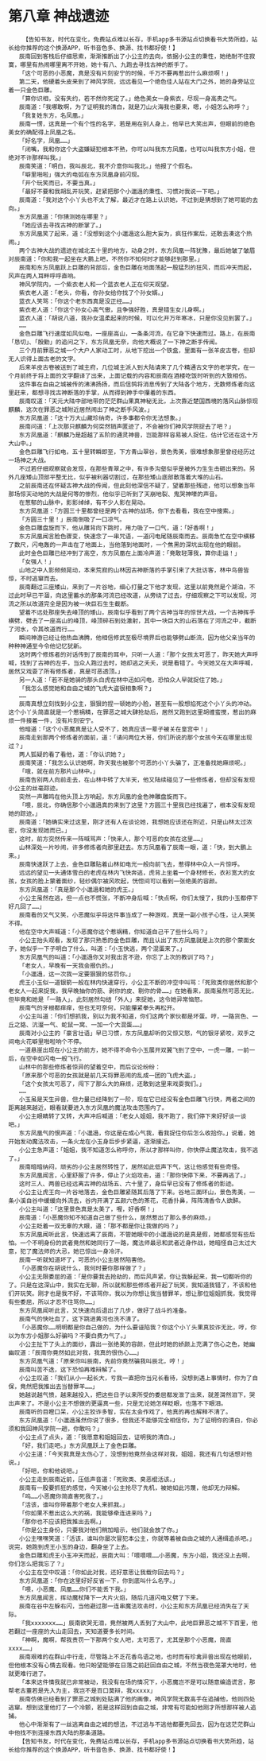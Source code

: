 # 第八章 神战遗迹
        【告知书友，时代在变化，免费站点难以长存，手机app多书源站点切换看书大势所趋，站长给你推荐的这个换源APP，听书音色多、换源、找书都好使！】
       辰南回到客栈后仔细思索，渐渐推断出了小公主的去向，依据小公主的秉性，她绝耐不住寂寞，哪里有热闹哪里离不开她，她十有八、九跑去寻找古神的断手了。
       「这个可恶的小恶魔，真是没有片刻安宁的时候，千万不要再惹出什么麻烦啊！」
       第二天，他硬着头皮来到了神风学院，远远看见一个绝色佳人站在大门之外，她的身旁站立着一只金色巨雕。
       「算你识相，没有失约，若不然你死定了。」绝色美女一身紫衣，尽现一身高贵之气。
       辰南道：「我哪敢啊，为了证明我的清白，就是刀山火海我也要来，嗯，小姐怎么称呼？」
       「我复姓东方，名凤凰。」
       辰南一愣，这真是一个有个性的名字，若是用在别人身上，他早已大笑出声，但眼前的绝色美女的确配得上凤凰之名。
       「好名字，凤凰……」
       「闭嘴，我和你这个大盗嫌疑犯根本不熟，你可以叫我东方凤凰，也可以叫我东方小姐，但绝对不许那样叫我。」
       辰南笑道：「明白，我叫辰北，我不介意你叫我北。」他报了个假名。
       「噼里啪啦」强大的电弧在东方凤凰身前闪现。
       「开个玩笑而已，不要当真。」
       「最好不要和我胡乱开玩笑，赶紧把那个小邋遢的秉性、习惯对我说一下吧。」
       辰南道：「我对这个小丫头也不太了解，最近才在路上认识她，不过到是猜想到了她可能的去向。」
       东方凤凰道：「你猜测她在哪里？」
       「她应该去寻找古神的断掌了。」
       东方凤凰笑了起来，道：「没想到这个小邋遢这么胆大妄为，疯狂作案后，还敢去凑这个热闹。」
       两个古神大战的遗迹在城北五十里的地方，动身之时，东方凤凰一阵犹豫，最后她皱了皱眉对辰南道：「你和我一起坐在大鹏上吧，不然你不知何时才能够赶到那里。」
       辰南和东方凤凰跃上巨雕的背部后，金色巨雕在地面荡起一股猛烈的狂风，而后冲天而起，风声在两人耳畔呼呼直响。
       神风学院内，一个紫衣老人和一个蓝衣老人正在仰天观望。
       紫衣老人道：「老头，你看，你孙女给你找了个孙女婿。」
       蓝衣人笑骂：「你这个老东西真是没正经……」
       紫衣老人道：「你这个孙女心高气傲，且争强好胜，真是错生女儿身啊。」
       蓝衣人道：「胡说八道，我孙女温柔起来的时候，可以化开万年寒冰，只是你没见到罢了。」
       ……
       金色巨雕飞行速度如风似电，一座座高山，一条条河流，在它身下快速而过。路上，在辰南「恳切」、「殷勤」的追问之下，东方凤凰无奈，向他大概说了一下神之断手传闻。
       三个月前罪恶之城一个大户人家动工时，从地下挖出一个铁盒，里面有一张羊皮古卷，但却无人识得上面古老的文字。
       后来羊皮古卷被送到了城主府，几位城主派人到大陆请来了几个精通古文字的老学究，在一个月前终于将上面的文字翻译了出来，上面记载的内容和辰南在酒楼吃饭时听到的大致相仿。
       这件事在自由之城被传的沸沸扬扬，而后信鸽将消息传到了大陆各个地方，无数修炼者向这里赶来，都想寻找古神断落的手掌，从而得到神手中攥着的东西。
       辰南叹道：「天元大陆中部地带的茫茫群山果真神秘无比，上次靠近楚国西境的落风山脉惊现麒麟，这次在罪恶之城附近居然闹出了神之断手风波。」
       东方凤凰道：「这十万大山藏珍纳奇，许多事都令你无法想象。」
       辰南问道：「上次那只麒麟为何突然销声匿迹了，不会被你们神风学院捉去了吧？」
       东方凤凰道：「麒麟乃是超越了五阶的通灵神兽，岂能那样容易被人捉住，估计它还在这十万大山中。」
       金色巨雕飞行如电，五十里转瞬即至，下方青山翠谷，景色秀美，很难想象那里曾经经历过一场神之大战。
       不过若仔细观察就会发现，在那些青翠之中，有许多沟壑似乎是被外力生生击砸出来的。另外几座矮山顶部平整无比，似乎被利器切割过，在那些矮山底部散落着大堆的山石。
       之前辰南还在怀疑古神大战的传闻，但此刻他深信不疑了，望着那些残迹，他可以想象当年那场惊天动地的大战是何等的惨烈，他似乎已听到了天崩地裂、鬼哭神嚎的声音。
       在葱郁的山脉中，影影绰绰，有不少人影在晃动。
       东方凤凰道：「方圆三十里都曾经是两个古神的战场，你下去看看，我在空中搜索。」
       「方圆三十里！」辰南倒吸了一口凉气。
       金色巨雕盘旋而下，他从雕背向下跳时，用力吸了一口气，道：「好香啊！」
       东方凤凰闻言脸色骤变，快速念了一串咒语，一道闪电尾随辰南而去。辰南急忙在空中横移了数尺，闪电轰的一声击在了地面上，当他落到地面时，一个焦黑的深坑出现在他的眼前。
       此时金色巨雕已经冲到了高空，东方凤凰在上面冷声道：「竟敢轻薄我，算你走运！」
       「女强人！」
       山地之中人影频频晃动，本来荒寂的山林因古神断落的手掌引来了大批访客，林中鸟兽皆惊，不时逃窜而去。
       辰南翻过三座矮山，来到了一片谷地，细心打量之下他才发现，这里以前竟然是个湖泊，不过此时早已干涸，向这里蓄水的那条河流已经改道，从旁绕了过去，仔细观察之下可以发现，河流之所以改道完全是因为被一块巨石生生截断。
       望着不远处那座失去峰顶的矮山，辰南似乎看到了两个古神当年的惊世大战，一个古神挥手横劈，劈去了一座高山的峰顶，峰顶碎石到处激射，其中一块巨大的山石落在了河流之中，截断了河水，令其改道而行……
       瞬间神游已经让他热血沸腾，他相信修武至极尽境界后也能够劈山断流，因为他父亲当年的种种神通至今令他记忆犹新。
       这时两个修炼者的对话传到了辰南的耳中，只听一人道：「那个女孩太可恶了，昨天她大声呼喊，找到了古神的左手，当众人跑过去时，她却逃之夭夭，说是看错了。今天她又在大声呼喊，居然又戏耍了所有修炼者，真是可恶透顶。」
       另一人道：「若不是她骑的那头白虎在林中迅如闪电，恐怕众人早就捉住了她。」
       「我怎么感觉她和自由之城的飞虎大盗很相象啊？」
       ……
       辰南真想立刻找到小公主，狠狠的捏一顿她的小脸，甚至有一股想掐死这个小丫头的冲动。这个小丫头简直就是一个惹祸精，在罪恶之城大肆抢劫后，居然又跑到这里胡缠蛮搅，惹出的麻烦一件接着一件，没有片刻安宁。
       他暗道：「这个小恶魔真是让人受不了，她真应该一辈子被关在皇宫中！」
       辰南走到那两个修炼者的面前，道：「请问两位大哥，你们所说的那个女孩今天在哪里出现过？」
       两人狐疑的看了看他，道：「你认识她？」
       辰南笑道：「我怎么认识她啊，昨天我也被那个可恶的小丫头骗了，正准备找她麻烦呢。」
       「哦，就在前方那片山林中。」
       辰南告别两人向前走去，在山林中转了大半天，他又陆续碰见了一些修炼者，但却没有发现小公主的丝毫踪迹。
       突然一声雕鸣在他头顶上方响起，东方凤凰的金色神雕盘旋而下。
       「喂，辰北，你确信那个小邋遢真的来到了这里？方圆三十里我已经找遍了，根本没有发现她的踪迹。」
       辰南道：「她确实来过这里，刚才还有人在谈论她，我想她应该还在附近，只是山林太过浓密，你没发现她而已。」
       这时，前方突然传来一阵喊骂声：「快来人，那个可恶的女孩在这里……」
       山林深处一片吵闹，许多修炼者向那里赶去。东方凤凰看了辰南一眼，道：「快，到大鹏上来。」
       辰南快速跃了上去，金色巨雕贴着山林如电光一般向前飞去，惹得林中众人一片惊呼。
       远远的望见一头通体雪白的老虎在林内飞快奔逃，虎背上坐着一个身材修长，衣衫宽大的女孩，女孩的脸上蒙着面纱，轻纱偶尔被风吹起，恍惚间可以看到一张绝美的容颜。
       东方凤凰道：「真是那个小邋遢和她的虎王。」
       小公主虽然在逃，但一点也不慌张，不断冲身后喊：「快点啊，你们太慢了，我的小玉都停下好几回了……」
       辰南看的又气又笑，小恶魔似乎将这件事当成了一种游戏，真是一副小孩子心性，让人哭笑不得。
       他在空中大声喊道：「小恶魔你这个惹祸精，你知道自己干了些什么吗？」
       小公主抬头观看，发现了那只熟悉的金色巨雕，而且认出了东方凤凰就是上次的那个蒙面女子，她似乎一下子明白了什么，叫道：「小玉快逃，两个混蛋来了。」
       东方凤凰气的叫道：「小邋遢你又对我出言不逊，你忘了上次的教训了吗？」
       「老女人，早晚有一天我会报仇的。」
       「小邋遢，这一次我一定要狠狠的惩罚你。」
       虎王小玉似一道银箭一般在林内快速穿行，小公主不断的冲空中叫骂：「死败类你居然和那个老女人一起来捉我，我早晚抽你的筋、剥你的皮、剔你的骨……」在她看来，辰南虽然可恶无比，但毕竟和她是「一路人」，此刻居然勾结「外人」来捉她，这令她异常恼怒。
       辰南气的牙根都痒痒，但也无可奈何，只能攥紧拳头再松开。
       小公主叫道：「你们想抓我，别以为我不知道，你们这两个家伙都是坏蛋。哼，一路货色、一丘之貉、沆瀣一气、蛇鼠一窝、一加一个大混蛋……」
       辰南对小公主的「豪言壮语」早已习惯，东方凤凰却听的又惊又怒，气的银牙紧咬，双手之间电火花噼里啪啦响个不停。
       一道悬崖出现在小公主的前方，她不得不命令小玉展开双翼飞到了空中，一虎一雕，一前一后，在空中如闪电一般飞行。
       山林中的那些修炼者惊异的望着空中，而后议论纷纷：
       「原来那个可恶的女孩就是前几天将罪恶闹的乱成一团的飞虎大盗。」
       「这个女孩太可恶了，闯下了那么大的麻烦，还敢到这里来戏耍我们。」
       ……
       小玉虽是天生异兽，但力量已经降到了一阶，现在它已经没有金色巨雕飞行快，两者之间的距离越来越近，眼看就要进入东方凤凰的魔法攻击范围内了。
       小公主眼睛转了又转，大声冲后喊道：「老女人姐姐，我不跑了，我们停下来好好谈一谈吧。」
       东方凤凰气的恨声道：「小邋遢，你这是在成心气我，看我捉住你后怎么收拾你。」说着，她开始发动魔法攻击，一条火龙在小玉身后步步紧逼，逐渐接近。
       小公主急声道：「姐姐，我不知道怎么称呼你，所以才那样叫你，你快停止魔法攻击，我不逃了。」
       辰南暗暗纳闷，顽劣的小公主居然转性了，居然如此低声下气，这让他感觉有些奇怪。
       东方凤凰闻言，心里舒服了许多，停止了火焰攻击，道：「那你快停下来，不要再逃了。」
       这时三人、两兽已经远离古神的战场五、六十里了，身后早已没有了修炼者的影迹。
       小公主让虎王向一片谷地落去，金色巨雕紧随其后落了下来。谷地三面环山，景色秀美，一条小溪自谷中缓缓向外流去，谷内开满了五颜六色的茶花，花香扑鼻，阵阵清香令人欲醉。
       小公主叫道：「这里景色真是太美了，喔，好香啊！」
       辰南道：「小恶魔你知不知道自己做了些什么，居然惹出了那么多的麻烦。」
       小公主眨着一双无辜的大眼，道：「那不都是你让我做的吗？」
       东方凤凰闻听此言，快速远离了辰南，不管她眼中的小邋遢说的是真是假，她都感觉有些后怕。一个不明身份的武者竟然和她同行了一路，魔法师最忌和武者近身作战，她暗怪自己太过大意，犯了魔法师的大忌，她已惊出一身冷汗。
       辰南一听就知道坏了，可恶的小公主居然陷害他。
       「小恶魔你在胡说什么，我何时要你那样做了？」
       小公主无限委屈的道：「是你要我去抢劫的，而后风声紧，你让我躲起来，我一切都听你的了。只是在这深山中，我实在无聊，所以就和那些修炼者开起了玩笑，我知道我错了，不该和他们开玩笑。刚才也是我不好，不该骂你，我以为你想让我当替罪羊，想让那位姐姐抓我，我觉得有些委屈，所以才忍不住骂你……」
       东方凤凰闻听此言，又快速向后退出了几步，做好了战斗的准备。
       辰南气的快吐血了，这下跳进黄河也洗不清了。
       「小恶魔你……明明都是你自己做的，为什么要诬陷我？你这个小丫头果真狡诈无比，哼，你以为东方小姐那么好骗吗？不要白费力气了。」
       小公主扯下了头上的面纱，露出一张绝美的容颜，但此时她的娇颜上充满了伤心之色，她幽幽叹道：「辰南你竟然如此对我，我真的很伤心……」
       东方凤凰气道：「原来你叫辰南，先前你竟然骗我叫辰北，哼！」
       辰南叫苦不迭，这下恐怕再难辩解了。
       小公主叹道：「我们从小一起长大，亏我一直把你当兄长看待，没想到遇上事情时，你为了自保，竟然把我推出去当替罪羊……」
       她越说越气愤，越来越投入，把这些日子以来所受的委屈都发泄了出来，就差潸然泪下，哭出声来了。不是小公主不想做的更逼真一些，只是无论她怎样眨眼，也落不下眼泪。
       辰南听的目瞪口呆，小公主狡诈多智，实在太会作戏了，他真的再也解释不清了。
       东方凤凰道：「小邋遢虽然你说了很多，但我还不能够完全相信你，为了证明你的清白，你必须和我回神风学院一趟，你敢吗？」
       小公主点了点头，道：「我愿意和姐姐回去，证明我的清白。」
       「好，我们走吧。」东方凤凰跃上了金色巨雕。
       小公主道：「今天我真是太伤心了，没想到他竟然会这样对我，姐姐，我还有几句话想对他说。」
       「好吧，你和他说吧。」
       小公主走到辰南近前，压低声音道：「死败类、臭恶棍活该。」
       辰南有一股要抓狂的感觉，今天被小公主抢尽了先机，被她如此污蔑，他却无力辩解。
       「呜……小恶魔你简直害死我了。」
       「活该，谁叫你带着那个老女人来抓我。」
       「你如果不惹出这么大的祸，我能够牵连进来吗？」
       「那你也不应该把我推出去啊。」
       「你是公主身份，只要我对他们稍加暗示，他们就会放了你。」
       小公主嘿嘿笑道：「活该，谁叫你屡次冒犯本公主，你就等着被自由之城的人通缉追杀吧。」说完，她跑到虎王小玉的身边，翻身坐了上去。
       金色巨雕和虎王小玉冲天而起，辰南大叫：「喂喂喂……小恶魔，东方小姐，我还没上去啊，你们怎么把我忘了？」
       小公主在空中叹道：「你如此对我，还好意思让我载你回去吗？」
       东方凤凰道：「你在这里好好反省一下，你到底叫什么名字。」
       「喂，小恶魔、凤凰……你们不能丢下我。」
       东方凤凰闻言，挥动魔杖降下一大片火焰，随后几道闪电又劈了下来。
       辰南在谷中左躲右闪，当他避过那一连串魔法攻击时，小公主和东方凤凰已经消失在了天际。
       「我xxxxxxx……」辰南欲哭无泪，竟然被两人丢到了大山中，此地巨罪恶之城不下百里，他若翻过一座座的大山走回去，天知道要多长时间。
       「神啊，魔啊，帮我责罚一下那两个女人吧，太可恶了，尤其是那个小恶魔，简直xxxx……」
       辰南艰难的在群山中行走，尽管路上不乏花香鸟语之地，也时而有珍禽异兽出现在他眼前，但他根本没有心情去观看。他只盼望能够在日落之前赶回自由之城，不然当夜色笼罩大地时，他就更难行进了。
       「本来这件情我就已非常被动，我没有在场的情况下，小恶魔岂不是可以随意编造谎言，那帮老古董若是先入为主，我岂不是百口莫辩，我xxxxx」
       辰南仿佛已经看到了罪恶之城到处贴满了他的画像，神风学院无数高手在追捕他，他则四处逃窜。想到这里他打了一个冷颤，若是这样回到自由之城，非常有可能如他刚才所想那样被人追捕。
       他心中渐渐有了一丝逃离自由之城的想法，不过逃与不逃他都要先回去，因为在这茫茫群山中他找不到连接东西大陆的那条道路。
       【告知书友，时代在变化，免费站点难以长存，手机app多书源站点切换看书大势所趋，站长给你推荐的这个换源APP，听书音色多、换源、找书都好使！】